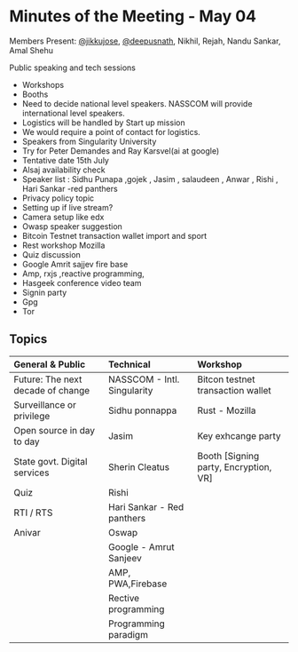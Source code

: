 # Minutes of the Meeting - May 04

Members Present:  [@jikkujose][jikku], [@deepusnath][deepu], Nikhil, Rejah, Nandu Sankar, Amal Shehu 


Public speaking and tech sessions
- Workshops
- Booths 
- Need to decide national level speakers. NASSCOM will provide international level speakers. 
- Logistics will be handled by Start up mission
- We would require a point of contact for logistics. 
- Speakers from Singularity University
- Try for Peter Demandes and Ray Karsvel(ai at google)
- Tentative date 15th July
- Alsaj availability check
- Speaker list : Sidhu Punapa ,gojek , Jasim , salaudeen , Anwar , Rishi , Hari Sankar -red panthers
- Privacy policy topic 
- Setting up if live stream?
- Camera setup like edx
- Owasp speaker suggestion
- Bitcoin Testnet transaction wallet import and  sport
- Rest workshop Mozilla
- Quiz discussion
- Google Amrit sajjev fire base
- Amp, rxjs ,reactive programming, 
- Hasgeek conference video team
- Signin party 
- Gpg
- Tor

## Topics

| General & Public                   | Technical                   |Workshop                                |
|:-----------------------------------|:----------------------------|:---------------------------------------|
| Future: The next decade of change  | NASSCOM - Intl. Singularity | Bitcon testnet transaction wallet      |
| Surveillance or privilege          | Sidhu ponnappa              | Rust - Mozilla                         |
| Open source in day to day          | Jasim                       | Key exhcange party                     |
| State govt. Digital services       | Sherin Cleatus              | Booth [Signing party, Encryption, VR]  |
| Quiz                               | Rishi                        
| RTI / RTS                          | Hari Sankar - Red panthers
| Anivar                             | Oswap
|                                    | Google - Amrut Sanjeev
|                                    | AMP, PWA,Firebase
|                                    | Rective programming
|                                    | Programming paradigm


[jikku]: https://github.com/jikkujose
[deepu]: https://github.com/deepusnath

